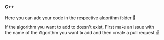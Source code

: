 #### C++

Here you can add your code in the respective algorithm folder :grimacing:

If the algorithm you want to add to doesn't exist, First make an issue with the 
name of the Algorithm you want to add and then create a pull request :v:
